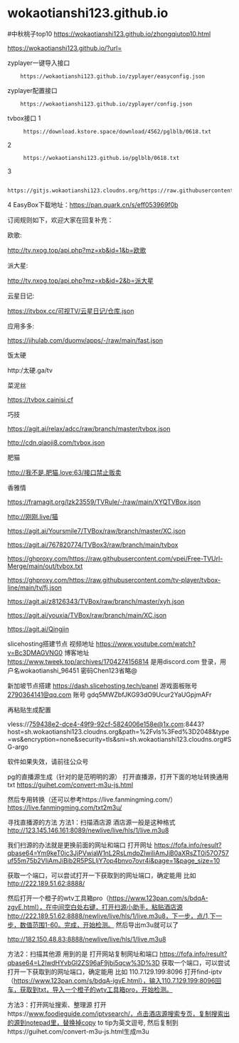 # wokaotianshi123.github.io
#中秋桃子top10
https://wokaotianshi123.github.io/zhongqiutop10.html

https://wokaotianshi123.github.io/?url=

zyplayer一键导入接口

        https://wokaotianshi123.github.io/zyplayer/easyconfig.json 

zyplayer配置接口

        https://wokaotianshi123.github.io/zyplayer/config.json

tvbox接口 
1

         https://download.kstore.space/download/4562/pglblb/0618.txt 
         
 2
 
         https://wokaotianshi123.github.io/pglblb/0618.txt
         
3

         https://gitjs.wokaotianshi123.cloudns.org/https://raw.githubusercontent.com/wokaotianshi123/wokaotianshi123.github.io/main/pglblb/0618.txt

4
EasyBox下载地址：https://pan.quark.cn/s/eff053969f0b

订阅规则如下，欢迎大家在回复补充：

欧歌:

http://tv.nxog.top/api.php?mz=xb&id=1&b=欧歌

派大星:

http://tv.nxog.top/api.php?mz=xb&id=2&b=派大星

云星日记:　　

https://itvbox.cc/可视TV/云星日记/仓库.json

应用多多:

https://jihulab.com/duomv/apps/-/raw/main/fast.json

饭太硬

http:/太硬.ga/tv

菜泥丝

https://tvbox.cainisi.cf

巧技

https://agit.ai/relax/adcc/raw/branch/master/tvbox.json

http://cdn.qiaoji8.com/tvbox.json

肥猫

http://我不是.肥猫.love:63/接口禁止贩卖

香雅情

https://framagit.org/lzk23559/TVRule/-/raw/main/XYQTVBox.json

http://刚刚.live/猫

https://agit.ai/Yoursmile7/TVBox/raw/branch/master/XC.json

https://agit.ai/767820774/TVBox3/raw/branch/main/tvbox

https://ghproxy.com/https://raw.githubusercontent.com/vpei/Free-TVUrl-Merge/main/out/tvbox.txt

https://ghproxy.com/https://raw.githubusercontent.com/tv-player/tvbox-line/main/tv/fj.json



https://agit.ai/z8126343/TVBox/raw/branch/master/xyh.json

https://agit.ai/youxia/TVBox/raw/branch/main/XC.json

https://agit.ai/Qingjin


slicehosting搭建节点 视频地址 https://www.youtube.com/watch?v=Bc3DMAGVNG0 博客地址 https://www.tweek.top/archives/1704274156814
 是用discord.com 登录，用户名wokaotianshi_96451 密码Chen123省略@

新加坡节点搭建 https://dash.slicehosting.tech/panel
游戏面板账号 2790364141@qq.com
账号 gdq5MWZbfJKG93dO9Ucur2YaUGpjmAFr




再粘贴生成配置


vless://759438e2-dce4-49f9-92cf-5824006e158e@1x.com:8443?host=sh.wokaotianshi123.cloudns.org&path=%2Fvls%3Fed%3D2048&type=ws&encryption=none&security=tls&sni=sh.wokaotianshi123.cloudns.org#SG-argo



软件如果失效，请前往公众号

pg的直播源生成（针对的是范明明的源） 打开直播源，打开下面的地址转换通用txt https://guihet.com/convert-m3u-js.html

然后专用转换（还可以参考https://live.fanmingming.com/） https://live.fanmingming.com/txt2m3u/

寻找直播源的方法
方法1：扫描酒店源
酒店源一般是这种格式
http://123.145.146.161:8089/newlive/live/hls/1/live.m3u8

我们扫源的办法就是更换前面的网址和端口
打开网址 https://fofa.info/result?qbase64=Ym9keT0ic3JjPVwiaW1nL2RsLmdpZlwiIiAmJiB0aXRsZT0i57O757uf55m75b2VIiAmJiBib2R5PSLljY7op4bnvo7ovr4i&page=1&page_size=10

获取一个端口，可以尝试打开一下获取到的网址端口，确定能用 比如 http://222.189.51.62:8888/

然后打开一个橙子的wtv工具箱pro（https://www.123pan.com/s/bdqA-zgvE.html），在中间空白处右键，打开扫源小助手，粘贴酒店源http://222.189.51.62:8888/newlive/live/hls/1/live.m3u8，下一步，点/1,下一步，数值范围1-60。完成，开始检测。
然后导出m3u就可以了

http://182.150.48.83:8888/newlive/live/hls/1/live.m3u8


方法2：扫描其他源
用到的是 打开网站复制网址和端口 
https://fofa.info/result?qbase64=L2lwdHYvbGl2ZS96aF9jbi5qcw%3D%3D
获取一个端口，可以尝试打开一下获取到的网址端口，确定能用 比如 110.7.129.199:8096
打开find-iptv（https://www.123pan.com/s/bdqA-igvE.html），输入110.7.129.199:8096回车，获取到txt，导入一个橙子的wtv工具箱pro，开始检测。

方法3：打开网址搜索、整理源
打开https://www.foodieguide.com/iptvsearch/，点击酒店源搜索专页，复制搜索出的源到notepad里，替换掉copy to tip为英文逗号, 然后复制到https://guihet.com/convert-m3u-js.html生成m3u
